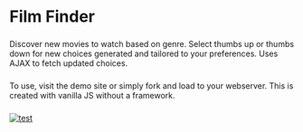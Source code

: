 <h1 align="left">Film Finder</h1>

###

<p align="left">Discover new movies to watch based on genre. Select thumbs up or thumbs down for new choices generated and tailored to your preferences. Uses AJAX to fetch updated choices.</p>

###

<p align="left">To use, visit the demo site or simply fork and load to your webserver. This is created with vanilla JS without a framework.</p>

###

[![test](https://res.cloudinary.com/marcomontalbano/image/upload/v1658037286/video_to_markdown/images/youtube--wiP3vSLlS48-c05b58ac6eb4c4700831b2b3070cd403.jpg)](https://youtu.be/wiP3vSLlS48 "test")

###
